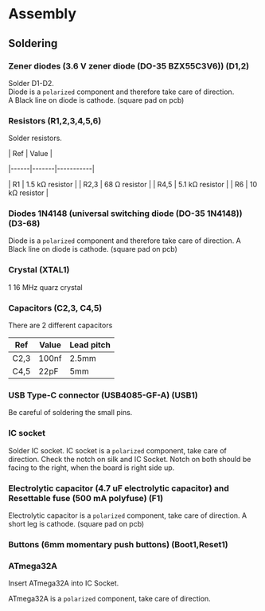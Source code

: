 # Assembly

## Soldering
### Zener diodes (3.6 V zener diode (DO-35 BZX55C3V6)) (D1,2)
Solder D1-D2.   
Diode is a `polarized` component and therefore take care of direction.   
A Black line on diode is cathode. (square pad on pcb)

### Resistors (R1,2,3,4,5,6)
Solder resistors.

| Ref  |       Value       |

|------|-------|-----------|

| R1   |  1.5 kΩ resistor  |
| R2,3 |   68 Ω resistor   |
| R4,5 |  5.1 kΩ resistor  |
| R6   |  10 kΩ resistor   |


### Diodes 1N4148 (universal switching diode (DO-35 1N4148)) (D3-68)
Diode is a `polarized` component and therefore take care of direction.
A Black line on diode is cathode. (square pad on pcb)


### Crystal (XTAL1)
1	16 MHz quarz crystal


### Capacitors (C2,3, C4,5)
There are 2 different capacitors

| Ref  | Value | Lead pitch |
|------|-------|------------|
| C2,3 | 100nf | 2.5mm      |
| C4,5 | 22pF  | 5mm        |

### USB Type-C connector (USB4085-GF-A) (USB1)
Be careful of soldering the small pins. 

### IC socket
Solder IC socket.
IC socket is a `polarized` component, take care of direction.
Check the notch on silk and IC Socket. 
Notch on both should be facing to the right, when the board is right side up.

### Electrolytic capacitor (4.7 uF electrolytic capacitor) and Resettable fuse (500 mA polyfuse) (F1)
Electrolytic capacitor is a `polarized` component, take care of direction.
A short leg is cathode. (square pad on pcb)


### Buttons (6mm momentary push buttons) (Boot1,Reset1)


### ATmega32A
Insert ATmega32A into IC Socket.

ATmega32A is a `polarized` component, take care of direction.

